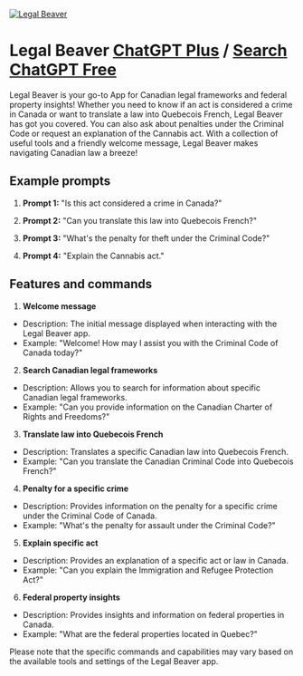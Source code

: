 
[![Legal Beaver](https://files.oaiusercontent.com/file-WIjV8IRz6qIX50umcKzdqJtj?se=2123-10-16T01%3A27%3A13Z&sp=r&sv=2021-08-06&sr=b&rscc=max-age%3D31536000%2C%20immutable&rscd=attachment%3B%20filename%3D6c308aac-187b-46a4-96dc-bd256cd10786.png&sig=m3pK4rTcu8WTG19FwhZfeXllS/vM6avJSkLsz9SZTso%3D)](https://chat.openai.com/g/g-TKmSRan3s-legal-beaver)

# Legal Beaver [ChatGPT Plus](https://chat.openai.com/g/g-TKmSRan3s-legal-beaver) / [Search ChatGPT Free](https://gptcall.net/index.html#/?search=Legal%20Beaver)

Legal Beaver is your go-to App for Canadian legal frameworks and federal property insights! Whether you need to know if an act is considered a crime in Canada or want to translate a law into Quebecois French, Legal Beaver has got you covered. You can also ask about penalties under the Criminal Code or request an explanation of the Cannabis act. With a collection of useful tools and a friendly welcome message, Legal Beaver makes navigating Canadian law a breeze!

## Example prompts

1. **Prompt 1:** "Is this act considered a crime in Canada?"

2. **Prompt 2:** "Can you translate this law into Quebecois French?"

3. **Prompt 3:** "What's the penalty for theft under the Criminal Code?"

4. **Prompt 4:** "Explain the Cannabis act."

## Features and commands

1. **Welcome message**
- Description: The initial message displayed when interacting with the Legal Beaver app.
- Example: "Welcome! How may I assist you with the Criminal Code of Canada today?"

2. **Search Canadian legal frameworks**
- Description: Allows you to search for information about specific Canadian legal frameworks.
- Example: "Can you provide information on the Canadian Charter of Rights and Freedoms?"

3. **Translate law into Quebecois French**
- Description: Translates a specific Canadian law into Quebecois French.
- Example: "Can you translate the Canadian Criminal Code into Quebecois French?"

4. **Penalty for a specific crime**
- Description: Provides information on the penalty for a specific crime under the Criminal Code of Canada.
- Example: "What's the penalty for assault under the Criminal Code?"

5. **Explain specific act**
- Description: Provides an explanation of a specific act or law in Canada.
- Example: "Can you explain the Immigration and Refugee Protection Act?"

6. **Federal property insights**
- Description: Provides insights and information on federal properties in Canada.
- Example: "What are the federal properties located in Quebec?"

Please note that the specific commands and capabilities may vary based on the available tools and settings of the Legal Beaver app.


